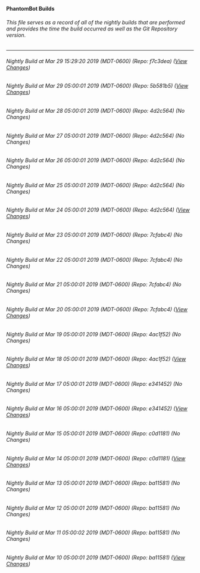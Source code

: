 **PhantomBot Builds**

###### This file serves as a record of all of the nightly builds that are performed and provides the time the build occurred as well as the Git Repository version.
-------------------------------------------------------------------------------------------------------------
###### Nightly Build at Mar 29 15:29:20 2019 (MDT-0600) (Repo: f7c3dea) ([View Changes](https://github.com/PhantomBot/PhantomBot/compare/5b581b5...f7c3dea))
###### Nightly Build at Mar 29 05:00:01 2019 (MDT-0600) (Repo: 5b581b5) ([View Changes](https://github.com/PhantomBot/PhantomBot/compare/4d2c564...5b581b5))
###### Nightly Build at Mar 28 05:00:01 2019 (MDT-0600) (Repo: 4d2c564) (No Changes)
###### Nightly Build at Mar 27 05:00:01 2019 (MDT-0600) (Repo: 4d2c564) (No Changes)
###### Nightly Build at Mar 26 05:00:01 2019 (MDT-0600) (Repo: 4d2c564) (No Changes)
###### Nightly Build at Mar 25 05:00:01 2019 (MDT-0600) (Repo: 4d2c564) (No Changes)
###### Nightly Build at Mar 24 05:00:01 2019 (MDT-0600) (Repo: 4d2c564) ([View Changes](https://github.com/PhantomBot/PhantomBot/compare/7cfabc4...4d2c564))
###### Nightly Build at Mar 23 05:00:01 2019 (MDT-0600) (Repo: 7cfabc4) (No Changes)
###### Nightly Build at Mar 22 05:00:01 2019 (MDT-0600) (Repo: 7cfabc4) (No Changes)
###### Nightly Build at Mar 21 05:00:01 2019 (MDT-0600) (Repo: 7cfabc4) (No Changes)
###### Nightly Build at Mar 20 05:00:01 2019 (MDT-0600) (Repo: 7cfabc4) ([View Changes](https://github.com/PhantomBot/PhantomBot/compare/4ac1f52...7cfabc4))
###### Nightly Build at Mar 19 05:00:01 2019 (MDT-0600) (Repo: 4ac1f52) (No Changes)
###### Nightly Build at Mar 18 05:00:01 2019 (MDT-0600) (Repo: 4ac1f52) ([View Changes](https://github.com/PhantomBot/PhantomBot/compare/e341452...4ac1f52))
###### Nightly Build at Mar 17 05:00:01 2019 (MDT-0600) (Repo: e341452) (No Changes)
###### Nightly Build at Mar 16 05:00:01 2019 (MDT-0600) (Repo: e341452) ([View Changes](https://github.com/PhantomBot/PhantomBot/compare/c0d1181...e341452))
###### Nightly Build at Mar 15 05:00:01 2019 (MDT-0600) (Repo: c0d1181) (No Changes)
###### Nightly Build at Mar 14 05:00:01 2019 (MDT-0600) (Repo: c0d1181) ([View Changes](https://github.com/PhantomBot/PhantomBot/compare/ba11581...c0d1181))
###### Nightly Build at Mar 13 05:00:01 2019 (MDT-0600) (Repo: ba11581) (No Changes)
###### Nightly Build at Mar 12 05:00:01 2019 (MDT-0600) (Repo: ba11581) (No Changes)
###### Nightly Build at Mar 11 05:00:02 2019 (MDT-0600) (Repo: ba11581) (No Changes)
###### Nightly Build at Mar 10 05:00:01 2019 (MDT-0600) (Repo: ba11581) ([View Changes](https://github.com/PhantomBot/PhantomBot/compare/0c9b8c3...ba11581))

